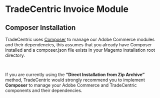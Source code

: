 # TradeCentric Invoice Module 

## Composer Installation
TradeCentric uses [Composer](https://getcomposer.org/) to manage our Adobe Commerce modules and their dependencies, this assumes that you 
already have Composer installed and a composer.json file exists in your Magento installation root directory. 

<br>

If you are currently using the **“Direct Installation from Zip Archive”** method, TradeCentric would strongly recommend you to implement 
**Composer** to manage your Adobe Commerce and TradeCentric components and their dependencies.  